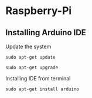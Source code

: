 # Raspberry-Pi

## Installing Arduino IDE

Update the system

`sudo apt-get update`

`sudo apt-get upgrade`

Installing IDE from terminal

`sudo apt-get install arduino`

